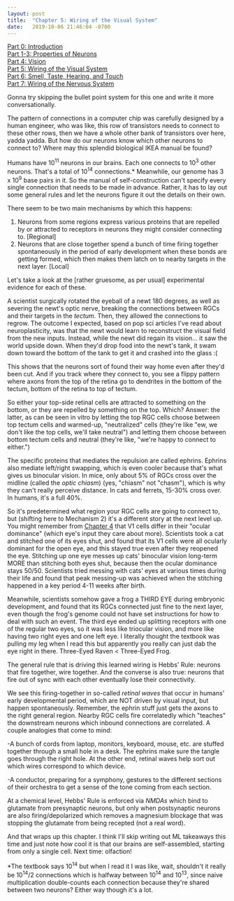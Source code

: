 ```yaml
---
layout: post
title:  "Chapter 5: Wiring of the Visual System"
date:   2019-10-06 21:46:04 -0700
---
```

[Part 0: Introduction](https://zswitten.github.io/2019/08/04/neuroscience-neural-networks-0.html)\
[Part 1-3: Properties of Neurons](https://zswitten.github.io/2019/08/04/neuroscience-neural-networks-1-3.html)\
[Part 4: Vision](https://zswitten.github.io/2019/09/08/neuroscience-neural-networks-4.html)\
[Part 5: Wiring of the Visual System](https://zswitten.github.io/2019/10/07/neuroscience-neural-networks-5.html)\
[Part 6: Smell, Taste, Hearing, and Touch](https://zswitten.github.io/2019/11/13/neuroscience-neural-networks-6.html)\
[Part 7: Wiring of the Nervous System](https://zswitten.github.io/2020/06/03/neuroscience-neural-networks-7.html)

Gonna try skipping the bullet point system for this one and write it more conversationally.

The pattern of connections in a computer chip was carefully designed by a human engineer, who was like, this row of transistors needs to connect to these other rows, then we have a whole other bank of transistors over here, yadda yadda. But how do our neurons know which other neurons to connect to? Where may this splendid biological IKEA manual be found? 

Humans have 10<sup>11</sup> neurons in our brains. Each one connects to 10<sup>3</sup> other neurons. That's a total of 10<sup>14</sup> connections.* Meanwhile, our genome has 3 x 10<sup>9</sup> base pairs in it. So the manual of self-construction can't specify every single connection that needs to be made in advance. Rather, it has to lay out some general rules and let the neurons figure it out the details on their own.

There seem to be two main mechanisms by which this happens:
1. Neurons from some regions express various proteins that are repelled by or attracted to receptors in neurons they might consider connecting to. [Regional]
2. Neurons that are close together spend a bunch of time firing together spontaneously in the period of early development when these bonds are getting formed, which then makes them latch on to nearby targets in the next layer. [Local]

Let's take a look at the [rather gruesome, as per usual] experimental evidence for each of these.

A scientist surgically rotated the eyeball of a newt 180 degrees, as well as severing the newt's optic nerve, breaking the connections between RGCs and their targets in the *tectum*. Then, they allowed the connections to regrow. The outcome I expected, based on pop sci articles I've read about neuroplasticity, was that the newt would learn to reconstruct the visual field from the new inputs. Instead, while the newt did regain its vision... it saw the world upside down. When they'd drop food into the newt's tank, it swam down toward the bottom of the tank to get it and crashed into the glass :(

This shows that the neurons sort of found their way home even after they'd been cut. And if you track where they connect to, you see a flippy pattern where axons from the top of the retina go to dendrites in the bottom of the tectum, bottom of the retina to top of tectum.

So either your top-side retinal cells are attracted to something on the bottom, or they are repelled by something on the top. Which? Answer: the latter, as can be seen in vitro by letting the top RGC cells choose between top tectum cells and warmed-up, "neutralized" cells (they're like "ew, we don't like the top cells, we'll take neutral") and letting them choose between bottom tectum cells and neutral (they're like, "we're happy to connect to either.")

The specific proteins that mediates the repulsion are called ephrins. Ephrins also mediate left/right swapping, which is even cooler because that's what gives us binocular vision. In mice, only about 5% of RGCs cross over the midline (called the *optic chiasm*) (yes, "chiasm" not "chasm"), which is why they can't really perceive distance. In cats and ferrets, 15-30% cross over. In humans, it's a full 40%.

So it's predetermined what region your RGC cells are going to connect to, but (shifting here to Mechanism 2) it's a different story at the next level up. You might remember from [Chapter 4](https://zswitten.github.io/2019/09/08/neuroscience-neural-networks-4.html) that V1 cells differ in their "ocular dominance" (which eye's input they care about more). Scientists took a cat and stitched one of its eyes shut, and found that its V1 cells were all ocularly dominant for the open eye, and this stayed true even after they reopened the eye. Stitching up one eye messes up cats' binocular vision long-term MORE than stitching both eyes shut, because then the ocular dominance stays 50/50. Scientists tried messing with cats' eyes at various times during their life and found that peak messing-up was achieved when the stitching happened in a key period 4-11 weeks after birth.

Meanwhile, scientists somehow gave a frog a THIRD EYE during embryonic development, and found that its RGCs connected just fine to the next layer, even though the frog's genome could not have set instructions for how to deal with such an event. The third eye ended up splitting receptors with one of the regular two eyes, so it was less like triocular vision, and more like having two right eyes and one left eye. I literally thought the textbook was pulling my leg when I read this but apparently you really can just dab the eye right in there. Three-Eyed Raven < Three-Eyed Frog.

The general rule that is driving this learned wiring is Hebbs' Rule: neurons that fire together, wire together. And the converse is also true: neurons that fire out of sync with each other eventually lose their connectivity.

We see this firing-together in so-called *retinal waves* that occur in humans' early developmental period, which are NOT driven by visual input, but happen spontaneously. Remember, the ephrin stuff just gets the axons to the right general region. Nearby RGC cells fire correlatedly which "teaches" the downstream neurons which inbound connections are correlated. A couple analogies that come to mind:

-A bunch of cords from laptop, monitors, keyboard, mouse, etc. are stuffed together through a small hole in a desk. The ephrins make sure the tangle goes through the right hole. At the other end, retinal waves help sort out which wires correspond to which device.

-A conductor, preparing for a symphony, gestures to the different sections of their orchestra to get a sense of the tone coming from each section.

At a chemical level, Hebbs' Rule is enforced via *NMDAs* which bind to glutamate from presynaptic neurons, but only when postsynaptic neurons are also firing/depolarized which removes a magnesium blockage that was stopping the glutamate from being recepted (not a real word).

And that wraps up this chapter. I think I'll skip writing out ML takeaways this time and just note how cool it is that our brains are self-assembled, starting from only a single cell. Next time: olfaction!

*The textbook says 10<sup>14</sup> but when I read it I was like, wait, shouldn't it really be 10<sup>14</sup>/2 connections which is halfway between 10<sup>14</sup> and 10<sup>13</sup>, since naive multiplication double-counts each connection because they're shared between two neurons? Either way though it's a lot.